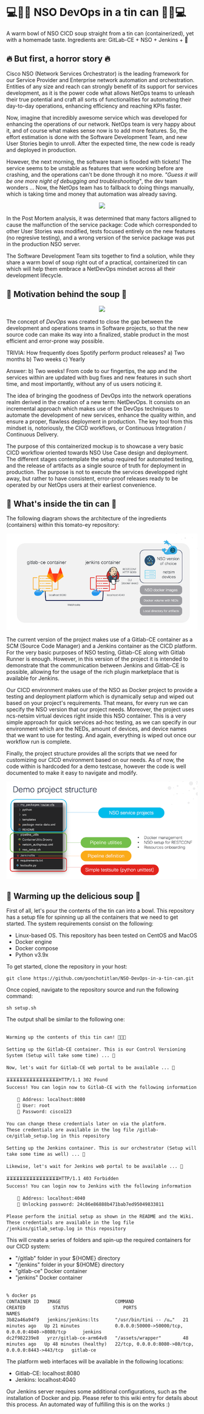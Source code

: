 # 💻🤖🥫 NSO DevOps in a tin can 🥫🤖💻
A warm bowl of NSO CICD soup straight from a tin can (containerized), yet with a homemade taste. 
Ingredients are: GitLab-CE + NSO + Jenkins + 🧡 

## 🔥 But first, a horror story 🔥

Cisco NSO (Network Services Orchestrator) is the leading framework for our Service Provider and Enterprise network automation and orchestration. Entities of any size and reach can strongly benefit of its support for services development, as it is the power code what allows NetOps teams to unleash their true potential and craft all sorts of functionalities for automating their day-to-day operations, enhancing efficiency and reaching KPIs faster.

Now, imagine that incredibly awesome service which was developed for enhancing the operations of our network. NetOps team is very happy about it, and of course what makes sense now is to add more features. So, the effort estimation is done with the Software Development Team, and new User Stories begin to unroll. After the expected time, the new code is ready and deployed in production.

However, the next morning, the software team is flooded with tickets! The service seems to be unstable as features that were working before are crashing, and the operations can't be done through it no more. _"Guess it will be one more night of debugging and troubleshooting"_, the dev team wonders ... Now, the NetOps team has to fallback to doing things manually, which is taking time and money that automation was already saving.

<p align="center">
  <img src="https://media.tenor.com/QCWto5N6k0EAAAAC/caos-bob.gif" />
</p>

In the Post Mortem analysis, it was determined that many factors alligned to cause the malfunction of the service package: Code which corresponded to other User Stories was modified, tests focused entirely on the new features (no regresive testing), and a wrong version of the service package was put in the production NSO server.

The Software Development Team sits together to find a solution, while they share a warm bowl of soup right out of a practical, containerized tin can which will help them embrace a NetDevOps mindset across all their development lifecycle.

## 🍲 Motivation behind the soup 🍲 

<p align="center">
  <img src="https://media.tenor.com/-cmMYhIgKwAAAAAC/anime-anime-gif.gif" />
</p>

The concept of *DevOps* was created to close the gap between the development and operations teams in Software projects, so that the new source code can make its way into a finalized, stable product in the most efficient and error-prone way possible.

TRIVIA: How frequently does Spotify perform product releases?
a) Two months    b) Two weeks    c) Yearly

Answer: b) Two weeks!
From code to our fingertips, the app and the services within are updated with bug fixes and new features in such short time, and most importantly, without any of us users noticing it.

The idea of bringing the goodness of DevOps into the network operations realm derived in the creation of a new term: NetDevOps. It consists on an incremental approach which makes use of the DevOps techniques to automate the development of new services, enhance the quality within, and ensure a proper, flawless deployment in production. The key tool from this mindset is, notoriously, the CICD workflows, or Continuous Integration / Continuous Delivery.

The purpose of this containerized mockup is to showcase a very basic CICD workflow oriented towards NSO Use Case design and deployment. The different stages contemplate the setup required for automated testing, and the release of artifacts as a single source of truth for deployment in production. The purpose is not to execute the services developped right away, but rather to have consistent, error-proof releases ready to be operated by our NetOps users at their earliest convenience.

## 🥫 What's inside the tin can 🥫

The following diagram shows the architecture of the ingredients (containers) within this tomato-ey repository:


<p align="center">
  <img src="images/architecture_01.png" />
</p>

The current version of the project makes use of a Gitlab-CE container as a SCM (Source Code Manager) and a Jenkins container as the CICD platform. For the very basic purposes of NSO testing, Gitlab-CE along with Gitlab Runner is enough. However, in this version of the project it is intended to demonstrate that the communication between Jenkins and Gitlab-CE is possible, allowing for the usage of the rich plugin marketplace that is available for Jenkins.

Our CICD environment makes use of the NSO as Docker project to provide a testing and deployment platform which is dynamically setup and wiped out based on your project's requirements. That means, for every run we can specify the NSO version that our project needs. Moreover, the project uses ncs-netsim virtual devices right inside this NSO container. This is a very simple approach for quick services ad-hoc testing, as we can specify in our environment which are the NEDs, amount of devices, and device names that we want to use for testing. And again, everything is wiped out once our workflow run is complete.

Finally, the project structure provides all the scripts that we need for customizing our CICD environment based on our needs. As of now, the code within is hardcoded for a demo testcase, however the code is well documented to make it easy to navigate and modify.

<p align="center">
  <img src="images/project_structure.png" />
</p>


## 🍜 Warming up the delicious soup 🍜

First of all, let's pour the contents of the tin can into a bowl. This repository has a setup file for spinning up all the containers that we need to get started. 
The system requirements consist on the following:

- Linux-based OS. This repository has been tested on CentOS and MacOS
- Docker engine
- Docker compose
- Python v3.9x

To get started, clone the repository in your host:
```
git clone https://github.com/ponchotitlan/NSO-DevOps-in-a-tin-can.git
```

Once copied, navigate to the repository source and run the following command:
```
sh setup.sh
```

The output shall be similar to the following one:
```

Warming up the contents of this tin can! 🥫🥫🥫

Setting up the Gitlab-CE container. This is our Control Versioning System (Setup will take some time) ... 🦊

Now, let's wait for Gitlab-CE web portal to be available ... 🦊

⏳⏳⏳⏳⏳⏳⏳⏳⏳⏳⏳⏳⏳⏳⏳⏳HTTP/1.1 302 Found
Success! You can login now to Gitlab-CE with the following information

    🦊 Address: localhost:8080
    👤 User: root
    🔑 Password: cisco123

You can change these credentials later on via the platform.
These credentials are available in the log file /gitlab-ce/gitlab_setup.log in this repository

Setting up the Jenkins container. This is our orchestrator (Setup will take some time as well) ... 💂

Likewise, let's wait for Jenkins web portal to be available ... 💂

⏳⏳⏳⏳⏳⏳⏳⏳⏳⏳⏳⏳⏳⏳⏳⏳HTTP/1.1 403 Forbidden
Success! You can login now to Jenkins with the following information

    💂 Address: localhost:4040
    🔑 Unlocking password: 24c86e86888b471bab7ed95049833811

Please perform the initial setup as shown in the README and the Wiki.
These credentials are available in the log file /jenkins/gitlab_setup.log in this repository

```

This will create a series of folders and spin-up the required containers for our CICD system:

- "/gitlab" folder in your ${HOME} directory
- "/jenkins" folder in your ${HOME} directory
- "gitlab-ce" Docker container
- "jenkins" Docker container

```

% docker ps
CONTAINER ID   IMAGE                    COMMAND                  CREATED          STATUS                    PORTS                                                 NAMES
3b82a46a94f9   jenkins/jenkins:lts      "/usr/bin/tini -- /u…"   21 minutes ago   Up 21 minutes             0.0.0.0:50000->50000/tcp, 0.0.0.0:4040->8080/tcp      jenkins
dc2f982239e8   yrzr/gitlab-ce-arm64v8   "/assets/wrapper"        48 minutes ago   Up 48 minutes (healthy)   22/tcp, 0.0.0.0:8080->80/tcp, 0.0.0.0:8443->443/tcp   gitlab-ce

```

The platform web interfaces will be available in the following locations:

- Gitlab-CE: localhost:8080
- Jenkins: localhost:4040

Our Jenkins server requires some additional configurations, such as the installation of Docker and pip. Please refer to this wiki entry for details about this process. An automated way of fulfilling this is on the works :)

